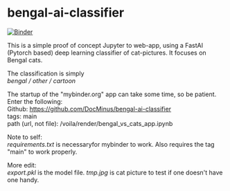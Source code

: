 # bengal-ai-classifier

[![Binder](https://mybinder.org/badge_logo.svg)](https://mybinder.org/v2/gh/DocMinus/bengal-ai-classifier/main?urlpath=%2Fvoila%2Frender%2F%20bengal_vs_cats_app.ipynb)

This is a simple proof of concept Jupyter to web-app, using a FastAI (Pytorch based) deep learning classifier of cat-pictures. It focuses on Bengal cats.

The classification is simply<br> 
*bengal / other / cartoon*

The startup of the "mybinder.org" app can take some time, so be patient. Enter the following:<br>
Github: https://github.com/DocMinus/bengal-ai-classifier<br>
tags: main<br>
path (url, not file): /voila/render/bengal_vs_cats_app.ipynb<br>

Note to self:<br>
*requirements.txt* is necessaryfor mybinder to work. Also requires the tag "main" to work properly.

More edit:<br>
*export.pkl* is the model file.
*tmp.jpg* is cat picture to test if one doesn't have one handy.
